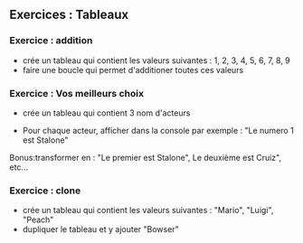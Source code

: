 ## Exercices : Tableaux

### Exercice : addition

* crée un tableau qui contient les valeurs suivantes : 1, 2, 3, 4, 5, 6, 7, 8, 9 
* faire une boucle qui permet d'additioner toutes ces valeurs

### Exercice : Vos meilleurs choix

* crée un tableau qui contient 3 nom d'acteurs
- Pour chaque acteur, afficher dans la console par exemple : "Le numero 1 est Stalone"

Bonus:transformer en : "Le premier est Stalone", Le deuxième est Cruiz", etc...


### Exercice : clone

* crée un tableau qui contient les valeurs suivantes : "Mario", "Luigi", "Peach"
* dupliquer le tableau et y ajouter "Bowser"









